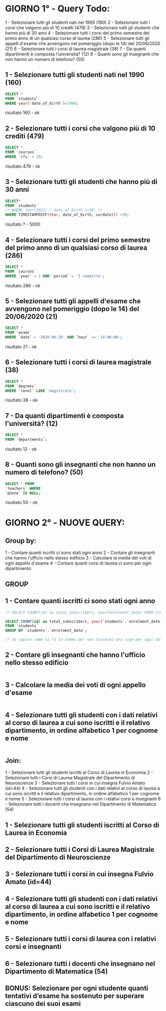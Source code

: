 # GIORNO 1° - Query Todo:
1 - Selezionare tutti gli studenti nati nel 1990 (160)
2 - Selezionare tutti i corsi che valgono più di 10 crediti (479)
3 - Selezionare tutti gli studenti che hanno più di 30 anni
4 - Selezionare tutti i corsi del primo semestre del primo anno di un qualsiasi corso di laurea (286)
5 - Selezionare tutti gli appelli d'esame che avvengono nel pomeriggio (dopo le 14) del 20/06/2020 (21)
6 - Selezionare tutti i corsi di laurea magistrale (38)
7 - Da quanti dipartimenti è composta l'università? (12)
8 - Quanti sono gli insegnanti che non hanno un numero di telefono? (50)

## 1 - Selezionare tutti gli studenti nati nel 1990 (160)
```sql
SELECT *
FROM `students`
WHERE year(`date_of_birth`)=1990;
```
risultato 160 - ok

## 2 - Selezionare tutti i corsi che valgono più di 10 crediti (479)
```sql
SELECT *
FROM `courses`
WHERE `cfu` > 10;
```
risultato 479 - ok

## 3 - Selezionare tutti gli studenti che hanno più di 30 anni
```sql
SELECT*
FROM `students`
/* WHERE Year(2022)-(`date_of_birth`)>30; */
WHERE TIMESTAMPDIFF(Year, date_of_birth, curdate()) >30;
```
risultato ? - 5000

## 4 - Selezionare tutti i corsi del primo semestre del primo anno di un qualsiasi corso di laurea (286)
```sql
SELECT *
FROM `courses`
WHERE `year` = 1 AND `period` = 'I semestre';
```
risultato 286 - ok

## 5 - Selezionare tutti gli appelli d'esame che avvengono nel pomeriggio (dopo le 14) del 20/06/2020 (21)
```sql
SELECT *
FROM `exams`
WHERE `date` = '2020-06-20' AND `hour` >= '14:00:00';
```
risultato 21 - ok

## 6 - Selezionare tutti i corsi di laurea magistrale (38)
```sql
SELECT *
FROM `degrees`
WHERE `level` LIKE 'magistrale';
```
risultato 38 - ok

## 7 - Da quanti dipartimenti è composta l'università? (12)
```sql
SELECT *
FROM `departments`;
```
risultato 12 - ok

## 8 - Quanti sono gli insegnanti che non hanno un numero di telefono? (50)
```sql
SELECT * FROM
`teachers` WHERE
`phone` IS NULL;
```
risultato 50 - ok

# GIORNO 2° - NUOVE QUERY:
## Group by:
1 - Contare quanti iscritti ci sono stati ogni anno
2 - Contare gli insegnanti che hanno l'ufficio nello stesso edificio
3 - Calcolare la media dei voti di ogni appello d'esame
4 - Contare quanti corsi di laurea ci sono per ogni dipartimento

## GROUP
## 1 - Contare quanti iscritti ci sono stati ogni anno
```sql
/* SELECT COUNT(id) as total_subscribers, year(enrolment_date) FROM students GROUP BY enrolment_date; */

SELECT COUNT(id) as total_subscribers, year(`students`.`enrolment_date`) 
FROM `students` 
GROUP BY `students`.`enrolment_date`;

/* da capire come si fa la somma per non trovarmi una riga per ogni data */
```
## 2 - Contare gli insegnanti che hanno l'ufficio nello stesso edificio
```sql

```
## 3 - Calcolare la media dei voti di ogni appello d'esame
```sql

```

## 4 - Selezionare tutti gli studenti con i dati relativi al corso di laurea a cui sono iscritti e il relativo dipartimento, in ordine alfabetico 1 per cognome e nome
```sql

```
## Join:
1 - Selezionare tutti gli studenti iscritti al Corso di Laurea in Economia
2 - Selezionare tutti i Corsi di Laurea Magistrale del Dipartimento di Neuroscienze
3 - Selezionare tutti i corsi in cui insegna Fulvio Amato (id=44)
4 - Selezionare tutti gli studenti con i dati relativi al corso di laurea a cui sono iscritti e il relativo dipartimento, in ordine alfabetico 1 per cognome e nome
5 - Selezionare tutti i corsi di laurea con i relativi corsi e insegnanti
6 - Selezionare tutti i docenti che insegnano nel Dipartimento di Matematica (54)

## 1 - Selezionare tutti gli studenti iscritti al Corso di Laurea in Economia

## 2 - Selezionare tutti i Corsi di Laurea Magistrale del Dipartimento di Neuroscienze

## 3 - Selezionare tutti i corsi in cui insegna Fulvio Amato (id=44)

## 4 - Selezionare tutti gli studenti con i dati relativi al corso di laurea a cui sono iscritti e il relativo dipartimento, in ordine alfabetico 1 per cognome e nome

## 5 - Selezionare tutti i corsi di laurea con i relativi corsi e insegnanti

## 6 - Selezionare tutti i docenti che insegnano nel Dipartimento di Matematica (54)

## BONUS: Selezionare per ogni studente quanti tentativi d’esame ha sostenuto per superare ciascuno dei suoi esami

